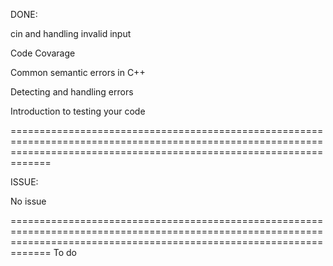 DONE:

cin and handling invalid input

Code Covarage

Common semantic errors in C++

Detecting and handling errors

Introduction to testing your code

=========================================================================================================================================================================

ISSUE:

No issue

=========================================================================================================================================================================
To do


